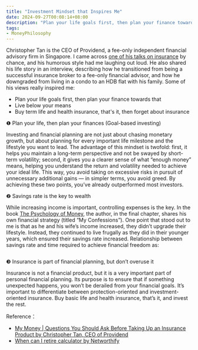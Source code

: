 ```yaml
---
title: "Investment Mindset that Inspires Me"
date: 2024-09-27T00:08:14+08:00
description: "Plan your life goals first, then plan your finance towards that; Live below your means; Buy term life and health insurance, that's it, then forget about insurance"
tags:
- MoneyPhilosophy
---
```


Christopher Tan is the CEO of Providend, a fee-only independent financial advisory firm in Singapore. I came across [one of his talks on insurance](https://www.youtube.com/watch?v=hgSrQoY3ORo&t=1728s) by chance, and his humorous style had me laughing out loud. He also shared his life story in an interview, describing how he transitioned from being a successful insurance broker to a fee-only financial advisor, and how he downgraded from living in a condo to an HDB flat with his family. Some of his views really inspired me:

- Plan your life goals first, then plan your finance towards that
- Live below your means
- Buy term life and health insurance, that's it, then forget about insurance

❶ Plan your life, then plan your finances (Goal-based investing)

Investing and financial planning are not just about chasing monetary growth, but about planning for every important life milestone and the lifestyle you want to lead. The advantage of this mindset is twofold: first, it helps you maintain a long-term perspective and not be swayed by short-term volatility; second, it gives you a clearer sense of what “enough money” means, helping you understand the return and volatility needed to achieve your ideal life. This way, you avoid taking on excessive risks in pursuit of unnecessary additional gains — in simpler terms, you avoid greed. By achieving these two points, you’ve already outperformed most investors.

❷ Savings rate is the key to wealth

While increasing income is important, controlling expenses is the key. In the book [The Psychology of Money](https://www.goodreads.com/book/show/41881472-the-psychology-of-money), the author, in the final chapter, shares his own financial strategy (titled “My Confessions”). One point that stood out to me is that as he and his wife’s income increased, they didn’t upgrade their lifestyle. Instead, they continued to live frugally as they did in their younger years, which ensured their savings rate increased. Relationship between savings rate and time required to achieve financial freedom as:

<div>
    <span class="image fit" style="max-width: 1000px;"><img src="https://s3.ap-southeast-1.amazonaws.com/littlecheesecake.me/money.sense/investment_mindset/years_until_fire_vs_savings_rate.webp" alt="" /></span>
</div>

❸ Insurance is part of financial planning, but don’t overuse it

Insurance is not a financial product, but it is a very important part of personal financial planning. Its purpose is to ensure that if something unexpected happens, you won’t be derailed from your financial goals. It’s important to differentiate between protection-oriented and investment-oriented insurance. Buy basic life and health insurance, that’s it, and invest the rest.

Reference：

- [My Money | Questions You Should Ask Before Taking Up an Insurance Product by Christopher Tan, CEO of Providend](https://www.youtube.com/watch?v=hgSrQoY3ORo&t=1728s)
- [When can I retire calculator by Networthify](https://networthify.com/calculator/earlyretirement?income=50000&initialBalance=0&expenses=20000&annualPct=5&withdrawalRate=4)